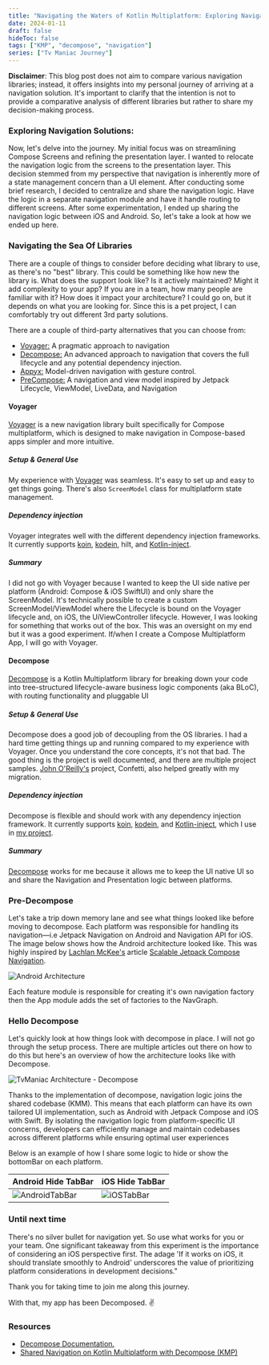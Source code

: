 ```yaml
---
title: "Navigating the Waters of Kotlin Multiplatform: Exploring Navigation Solutions"
date: 2024-01-11
draft: false
hideToc: false
tags: ["KMP", "decompose", "navigation"]
series: ["Tv Maniac Journey"]
---
```



**Disclaimer**: This blog post does not aim to compare various navigation libraries; instead, it offers insights into my personal journey of arriving at a navigation solution. It's important to clarify that the intention is not to provide a comparative analysis of different libraries but rather to share my decision-making process.

### Exploring Navigation Solutions:

Now, let's delve into the journey. My initial focus was on streamlining Compose Screens and refining the presentation layer. I wanted to relocate the navigation logic from the screens to the presentation layer. This decision stemmed from my perspective that navigation is inherently more of a state management concern than a UI element. After conducting some brief research, I decided to centralize and share the navigation logic. Have the logic in a separate navigation module and have it handle routing to different screens. After some experimentation, I ended up sharing the navigation logic between iOS and Android. So, let's take a look at how we ended up here.


### Navigating the Sea Of Libraries

There are a couple of things to consider before deciding what library to use, as there's no "best" library. This could be something like how new the library is. What does the support look like? Is it actively maintained? Might it add complexity to your app? If you are in a team, how many people are familiar with it? How does it impact your architecture? I could go on, but it depends on what you are looking for. Since this is a pet project, I can comfortably try out different 3rd party solutions. 

There are a couple of third-party alternatives that you can choose from:

- [Voyager:](https://voyager.adriel.cafe/) A pragmatic approach to navigation 
- [Decompose:](https://arkivanov.github.io/Decompose/) An advanced approach to navigation that covers the full lifecycle and any potential dependency injection.
- [Appyx:](https://bumble-tech.github.io/appyx/) Model-driven navigation with gesture control.
- [PreCompose:](https://tlaster.github.io/PreCompose/) A navigation and view model inspired by Jetpack Lifecycle, ViewModel, LiveData, and Navigation


#### Voyager
[Voyager](https://voyager.adriel.cafe/) is a new navigation library built specifically for Compose multiplatform, which is designed to make navigation in Compose-based apps simpler and more intuitive.

##### Setup & General Use
My experience with [Voyager](https://voyager.adriel.cafe/) was seamless. It's easy to set up and easy to get things going. There's also `ScreenModel` class for multiplatform state management.

##### Dependency injection
Voyager integrates well with the different dependency injection frameworks. It currently supports [koin](https://insert-koin.io/), [kodein](https://github.com/kosi-libs/Kodein), hilt, and [Kotlin-inject](https://github.com/evant/kotlin-inject).

##### Summary
I did not go with Voyager because I wanted to keep the UI side native per platform (Android: Compose & iOS SwiftUI) and only share the ScreenModel. It's technically possible to create a custom ScreenModel/ViewModel where the Lifecycle is bound on the Voyager lifecycle and, on iOS, the UiViewController lifecycle. However, I was looking for something that works out of the box. This was an oversight on my end but it was a good experiment. If/when I create a Compose Multiplatform App, I will go with Voyager. 


#### Decompose

[Decompose](https://github.com/arkivanov/Decompose) is a Kotlin Multiplatform library for breaking down your code into tree-structured lifecycle-aware business logic components (aka BLoC), with routing functionality and pluggable UI

##### Setup & General Use
Decompose does a good job of decoupling from the OS libraries. I had a hard time getting things up and running compared to my experience with Voyager. Once you understand the core concepts, it's not that bad. The good thing is the project is well documented, and there are multiple project samples. [John O'Reilly's](https://johnoreilly.dev/) project, Confetti, also helped greatly with my migration.

##### Dependency injection
Decompose is flexible and should work with any dependency injection framework. It currently supports [koin](https://insert-koin.io/), [kodein](https://github.com/kosi-libs/Kodein), and [Kotlin-inject](https://github.com/evant/kotlin-inject), which I use in [my project](https://github.com/thomaskioko/tv-maniac).

##### Summary
[Decompose](https://github.com/arkivanov/Decompose) works for me because it allows me to keep the UI native UI so and share the Navigation and Presentation logic between platforms.

### Pre-Decompose

Let's take a trip down memory lane and see what things looked like before moving to decompose. Each platform was responsible for handling its navigation—i.e Jetpack Navigation on Android and Navigation API for iOS. The image below shows how the Android architecture looked like. This was highly inspired by [Lachlan McKee's](https://medium.com/@LachlanMcKee) article [Scalable Jetpack Compose Navigation](https://medium.com/bumble-tech/scalable-jetpack-compose-navigation-9c0659f7c912).

![Android Architecture](https://github.com/thomaskioko/tv-maniac/assets/841885/dcc2e36a-3802-41bb-819e-57b261dd8d27)

Each feature module is responsible for creating it's own navigation factory then the App module adds the set of factories to the NavGraph.

### Hello Decompose

Let's quickly look at how things look with decompose in place. I will not go through the setup process. There are multiple articles out there on how to do this but here's an overview of how the architecture looks like with Decompose. 

![TvManiac Architecture - Decompose](https://github.com/thomaskioko/tv-maniac/assets/841885/1c1e25bb-8ee0-42e5-adc4-b27d4a018dd5)

Thanks to the implementation of decompose, navigation logic joins the shared codebase (KMM). This means that each platform can have its own tailored UI implementation, such as Android with Jetpack Compose and iOS with Swift. By isolating the navigation logic from platform-specific UI concerns, developers can efficiently manage and maintain codebases across different platforms while ensuring optimal user experiences

Below is an example of how I share some logic to hide or show the bottomBar on each platform.

| Android Hide TabBar | iOS Hide TabBar |
|--------------------|--------------------|
| ![AndroidTabBar](https://github.com/thomaskioko/tv-maniac/assets/841885/dca5fa6d-2910-4806-b757-0225bc5271cf) | ![iOSTabBar](https://github.com/thomaskioko/tv-maniac/assets/841885/0e1a4768-657c-4a13-bc59-871217ccb400) |


### Until next time

There's no silver bullet for navigation yet. So use what works for you or your team. One significant takeaway from this experiment is the importance of considering an iOS perspective first. The adage 'If it works on iOS, it should translate smoothly to Android' underscores the value of prioritizing platform considerations in development decisions."

Thank you for taking time to join me along this journey. 

With that, my app has been Decomposed. ✌️


### Resources

- [Decompose Documentation.](https://arkivanov.github.io/Decompose/)
- [Shared Navigation on Kotlin Multiplatform with Decompose (KMP)](https://www.youtube.com/watch?v=g4XSWQ7QT8g)